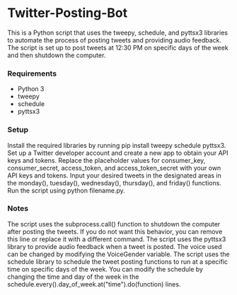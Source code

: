 # Twitter-Posting-Bot

This is a Python script that uses the tweepy, schedule, and pyttsx3 libraries to automate the process of posting tweets and providing audio feedback. The script is set up to post tweets at 12:30 PM on specific days of the week and then shutdown the computer.

### Requirements

- Python 3
- tweepy
- schedule
- pyttsx3

### Setup

Install the required libraries by running pip install tweepy schedule pyttsx3.
Set up a Twitter developer account and create a new app to obtain your API keys and tokens.
Replace the placeholder values for consumer_key, consumer_secret, access_token, and access_token_secret with your own API keys and tokens.
Input your desired tweets in the designated areas in the monday(), tuesday(), wednesday(), thursday(), and friday() functions.
Run the script using python filename.py.

### Notes

The script uses the subprocess.call() function to shutdown the computer after posting the tweets. If you do not want this behavior, you can remove this line or replace it with a different command.
The script uses the pyttsx3 library to provide audio feedback when a tweet is posted. The voice used can be changed by modifying the VoiceGender variable.
The script uses the schedule library to schedule the tweet posting functions to run at a specific time on specific days of the week. You can modify the schedule by changing the time and day of the week in the schedule.every().day_of_week.at("time").do(function) lines.
